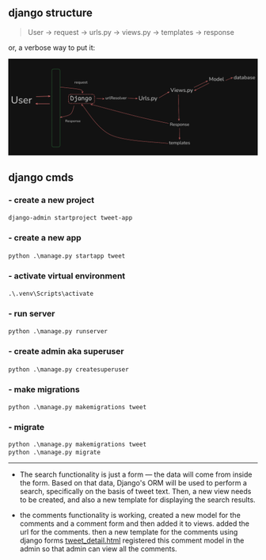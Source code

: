## django structure

> User -> request -> urls.py -> views.py -> templates -> response

or, a verbose way to put it:

![django structure](/django-structure.png)

## django cmds

### - create a new project
```django-admin startproject tweet-app```

### - create a new app
```python .\manage.py startapp tweet```

### - activate virtual environment
```.\.venv\Scripts\activate```

### - run server 
```python .\manage.py runserver```

### - create admin aka superuser
```python .\manage.py createsuperuser```

### - make migrations
```python .\manage.py makemigrations tweet```

### - migrate
```
python .\manage.py makemigrations tweet
python .\manage.py migrate
```

---


- The search functionality is just a form — the data will come from inside the form. Based on that data, Django's ORM will be used to perform a search, specifically on the basis of tweet text. Then, a new view needs to be created, and also a new template for displaying the search results.


- the comments functionality is working, created a new model for the comments and a comment form and then added it to views. added the url for the comments. then a new template for the comments using django forms [tweet_detail.html](tweetapp/tweet/templates/tweet_detail.html)
registered this comment model in the admin so that admin can view all the comments.

